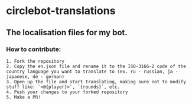 # circlebot-translations

## The localisation files for my bot.

### How to contribute:
```
1. Fork the repository
2. Copy the en.json file and rename it to the ISO-3166-2 code of the country language you want to translate to (ex. ru - russian, ja - japanese, de - german)
3. Open up the file and start translating, making sure not to modify stuff like: `<@{player}>`, `{rounds}`, etc.
4. Push your changes to your forked repository
5. Make a PR!
```
